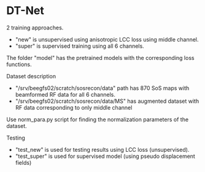 # DT-Net

2 training approaches.
- "new" is unsupervised using anisotropic LCC loss using middle channel.
- "super" is supervised training using all 6 channels.

The folder "model" has the pretrained models with the corresponding loss functions.

Dataset description
- "/srv/beegfs02/scratch/sosrecon/data" path has 870 SoS maps with beamformed RF data for all 6 channels.
- "/srv/beegfs02/scratch/sosrecon/data/MS" has augmented dataset with RF data corresponding to only middle channel
 
Use norm_para.py script for finding the normalization parameters of the dataset.

Testing 
- "test_new" is used for testing results using LCC loss (unsupervised).
- "test_super" is used for supervised model (using pseudo displacement fields)
